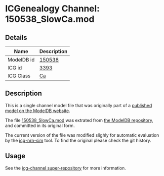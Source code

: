 # ICGenealogy Channel: 150538\_SlowCa.mod

## Details

Name | Description
---- | -----------
ModelDB id | [150538](http://senselab.med.yale.edu/ModelDB/ShowModel.cshtml?model=150538)
ICG id | [3393](http://icg.neurotheory.ox.ac.uk/channels/3/3393)
ICG Class | [Ca](http://icg.neurotheory.ox.ac.uk/channels/3)

## Description

This is a single channel model file that was originally part of a [published model on the ModelDB website](http://senselab.med.yale.edu/ModelDB/ShowModel.cshtml?model=150538).


The file [150538\_SlowCa.mod](150538_SlowCa.mod) was extrated from [the ModelDB repository](http://senselab.med.yale.edu/ModelDB/ShowModel.cshtml?model=150538), and committed in its original form.

The current version of the file was modified slighly for automatic evaluation by the [icg-nrn-sim](https://github.com/icgenealogy/icg-nrn-sim) tool. To find the original please check the git history.


## Usage

See the [icg-channel super-repository](https://github.com/icgenealogy/icg-channels) for more information.